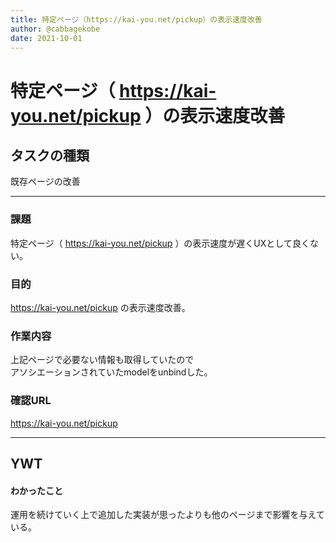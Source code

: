 ```yaml
---
title: 特定ページ（https://kai-you.net/pickup）の表示速度改善
author: @cabbagekobe
date: 2021-10-01
---
```


# 特定ページ（ https://kai-you.net/pickup ）の表示速度改善

## タスクの種類

既存ページの改善


---

### 課題

特定ページ（ https://kai-you.net/pickup ）の表示速度が遅くUXとして良くない。


### 目的

https://kai-you.net/pickup の表示速度改善。


### 作業内容

上記ページで必要ない情報も取得していたので  
アソシエーションされていたmodelをunbindした。


### 確認URL

https://kai-you.net/pickup

---

## YWT

#### わかったこと

運用を続けていく上で追加した実装が思ったよりも他のページまで影響を与えている。

